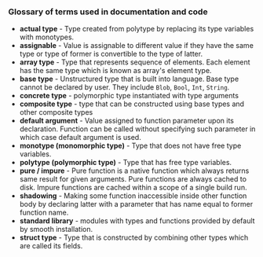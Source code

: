 
### Glossary of terms used in documentation and code

 - __actual type__ - Type created from polytype by replacing its type variables with monotypes.
 - __assignable__ - Value is assignable to different value if they have the same type
   or type of former is convertible to the type of latter.
 - __array type__ - Type that represents sequence of elements.
   Each element has the same type which is known as array's element type.
 - __base type__ - Unstructured type that is built into language.
   Base type cannot be declared by user.
   They include `Blob`, `Bool`, `Int`, `String`.
  - __concrete type__ - polymorphic type instantiated with type arguments
  - __composite type__ - type that can be constructed using base types and other composite types
  - __default argument__ - Value assigned to function parameter upon its declaration.
   Function can be called without specifying such parameter in which case default argument is used.
 - __monotype (monomorphic type)__ - Type that does not have free type variables.
 - __polytype (polymorphic type)__ - Type that has free type variables.
 - __pure / impure__ - Pure function is a native function which always returns same result for
   given arguments.
   Pure functions are always cached to disk.
   Impure functions are cached within a scope of a single build run.
 - __shadowing__ - Making some function inaccessible inside other function body
   by declaring latter with a parameter that has name equal to former function name.
 - __standard library__ - modules with types and functions provided by default
   by smooth installation.
 - __struct type__ - Type that is constructed by combining other types which are called its fields.
